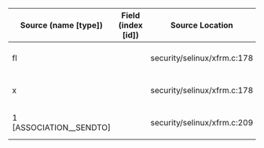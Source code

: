 | Source (name [type])    | Field (index [id]) | Source Location             | Label at Source             |
|-------------------------|--------------------|-----------------------------|-----------------------------|
| fl                      |                    | security/selinux/xfrm.c:178 | subject, dynamic, input     |
| x                       |                    | security/selinux/xfrm.c:178 | object, dynamic, input      |
| 1 [ASSOCIATION__SENDTO] |                    | security/selinux/xfrm.c:209 | operation, static, mediator |